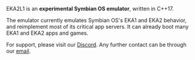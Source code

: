 EKA2L1 is an **experimental Symbian OS emulator**, written in C++17.

The emulator currently emulates Symbian OS's EKA1 and EKA2 behavior, and reimplement most of its critical app servers. It can already boot many EKA1 and EKA2 apps and games.

For support, please visit our [Discord](https://discord.gg/5Bm5SJ9). Any further contact can be through our [email](mailto:cc@12z1.com).